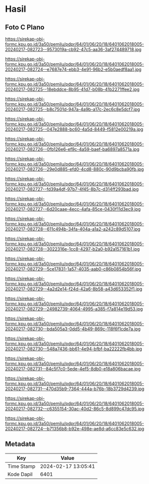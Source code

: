 # Hasil

## Foto C Plano

https://sirekap-obj-formc.kpu.go.id/3a50/pemilu/pdpr/64/01/06/20/18/6401062018005-20240217-082723--9573019a-cb92-47c5-aa36-3af274489718.jpg

https://sirekap-obj-formc.kpu.go.id/3a50/pemilu/pdpr/64/01/06/20/18/6401062018005-20240217-082724--e7687e74-ebb3-4e91-96b2-e5b0aedf8aa1.jpg

https://sirekap-obj-formc.kpu.go.id/3a50/pemilu/pdpr/64/01/06/20/18/6401062018005-20240217-082725--18ebddce-8b95-41d7-b08b-41b2271ffee2.jpg

https://sirekap-obj-formc.kpu.go.id/3a50/pemilu/pdpr/64/01/06/20/18/6401062018005-20240217-082725--b8c7501d-947a-4a9b-a17c-2ec6c8e5dcf7.jpg

https://sirekap-obj-formc.kpu.go.id/3a50/pemilu/pdpr/64/01/06/20/18/6401062018005-20240217-082725--047e2888-bc60-4a5d-8449-f5812e00219a.jpg

https://sirekap-obj-formc.kpu.go.id/3a50/pemilu/pdpr/64/01/06/20/18/6401062018005-20240217-082726--0fb126e6-ef9c-4a59-baef-ba6897a8571a.jpg

https://sirekap-obj-formc.kpu.go.id/3a50/pemilu/pdpr/64/01/06/20/18/6401062018005-20240217-082726--29e0d885-efd0-4cd8-880c-90d9bcba90fb.jpg

https://sirekap-obj-formc.kpu.go.id/3a50/pemilu/pdpr/64/01/06/20/18/6401062018005-20240217-082727--fd39a4df-97b7-4f45-8b7c-d314ff293bad.jpg

https://sirekap-obj-formc.kpu.go.id/3a50/pemilu/pdpr/64/01/06/20/18/6401062018005-20240217-082727--6d20caae-4ecc-4afa-85ce-0430f11d3ec9.jpg

https://sirekap-obj-formc.kpu.go.id/3a50/pemilu/pdpr/64/01/06/20/18/6401062018005-20240217-082728--611c494b-34fa-404a-a1a2-a242c89d5107.jpg

https://sirekap-obj-formc.kpu.go.id/3a50/pemilu/pdpr/64/01/06/20/18/6401062018005-20240217-082728--3022316e-1cc8-4297-b2a0-b92a157161b1.jpg

https://sirekap-obj-formc.kpu.go.id/3a50/pemilu/pdpr/64/01/06/20/18/6401062018005-20240217-082729--5ce17831-1a57-4035-aab0-c86b0854b56f.jpg

https://sirekap-obj-formc.kpu.go.id/3a50/pemilu/pdpr/64/01/06/20/18/6401062018005-20240217-082729--4a2d2e14-f24d-42a6-8b58-a43d653352f1.jpg

https://sirekap-obj-formc.kpu.go.id/3a50/pemilu/pdpr/64/01/06/20/18/6401062018005-20240217-082729--24982739-4064-4995-a385-f7a814e19d53.jpg

https://sirekap-obj-formc.kpu.go.id/3a50/pemilu/pdpr/64/01/06/20/18/6401062018005-20240217-082730--bda505a3-0dd5-4b49-869c-118f6f1cde7a.jpg

https://sirekap-obj-formc.kpu.go.id/3a50/pemilu/pdpr/64/01/06/20/18/6401062018005-20240217-082730--548a7436-bb61-4e94-bfbf-ba22222fb4bb.jpg

https://sirekap-obj-formc.kpu.go.id/3a50/pemilu/pdpr/64/01/06/20/18/6401062018005-20240217-082731--84c5f7c0-5ede-4ef5-8db0-e18a806bacae.jpg

https://sirekap-obj-formc.kpu.go.id/3a50/pemilu/pdpr/64/01/06/20/18/6401062018005-20240217-082731--470d35b9-7364-444a-b76b-18b3729d4239.jpg

https://sirekap-obj-formc.kpu.go.id/3a50/pemilu/pdpr/64/01/06/20/18/6401062018005-20240217-082732--c6355154-30ac-40d2-86c5-8d899c47dc95.jpg

https://sirekap-obj-formc.kpu.go.id/3a50/pemilu/pdpr/64/01/06/20/18/6401062018005-20240217-082724--b71356b8-b92e-498e-ae8d-a6cc83e5c632.jpg


## Metadata

| Key        | Value               |
| ---------- | ------------------- |
| Time Stamp | 2024-02-17 13:05:41 |
| Kode Dapil | 6401                |



